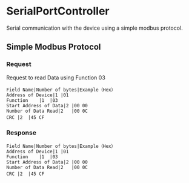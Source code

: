 # SerialPortController

Serial communication with the device using a simple modbus protocol.

## Simple Modbus Protocol
### Request 
Request to read Data using Function 03
```table
Field Name|Number of bytes|Example（Hex）
Address of Device|1	|01
Function	|1	|03
Start Address of Data|2	|00 00
Number of Data Read|2	|00 0C
CRC	|2	|45 CF　　
```
### Response
```table
Field Name|Number of bytes|Example（Hex）
Address of Device|1	|01
Function	|1	|03
Start Address of Data|2	|00 00
Number of Data Read|2	|00 0C
CRC	|2	|45 CF　　
```

